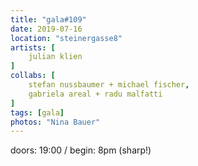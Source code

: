 ```yaml
---
title: "gala#109"
date: 2019-07-16
location: "steinergasse8"
artists: [
    julian klien
]
collabs: [
    stefan nussbaumer + michael fischer,
    gabriela areal + radu malfatti
]
tags: [gala]
photos: "Nina Bauer"
---
```

doors: 19:00 / begin: 8pm (sharp!)  

